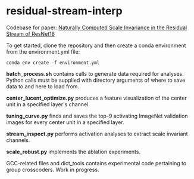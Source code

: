 # residual-stream-interp

Codebase for paper:  [Naturally Computed Scale Invariance in the Residual Stream of ResNet18](https://arxiv.org/abs/2504.16290)

To get started, clone the repository and then create a conda environment from the environment.yml file:

```
conda env create -f environment.yml
```


**batch_process.sh** contains calls to generate data required for analyses.  Python calls must be supplied with directory arguments of where to save data to and here to load from.

**center_lucent_optimize.py** produces a feature visualization of the center unit in a specified layer's channel.

**tuning_curve.py** finds and saves the top-9 activating ImageNet validation images for every center unit in a specified layer.

**stream_inspect.py** performs activation analyses to extract scale invariant channels.

**scale_robust.py** implements the ablation experiments.

GCC-related files and dict_tools contains experimental code pertaining to group crosscoders.  Work in progress.

